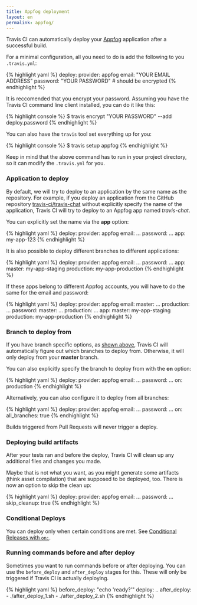 ```yaml
---
title: Appfog deployment
layout: en
permalink: appfog/
---
```


Travis CI can automatically deploy your [Appfog](https://www.appfog.com/) application after a successful build.

For a minimal configuration, all you need to do is add the following to you `.travis.yml`:

{% highlight yaml %}
deploy:
  provider: appfog
  email: "YOUR EMAIL ADDRESS"
  password: "YOUR PASSWORD" # should be encrypted
{% endhighlight %}

It is reccomended that you encrypt your password.
Assuming you have the Travis CI command line client installed, you can do it like this:

{% highlight console %}
$ travis encrypt "YOUR PASSWORD" --add deploy.password
{% endhighlight %}

You can also have the `travis` tool set everything up for you:

{% highlight console %}
$ travis setup appfog
{% endhighlight %}

Keep in mind that the above command has to run in your project directory, so it can modify the `.travis.yml` for you.

### Application to deploy

By default, we will try to deploy to an application by the same name as the repository. For example, if you deploy an application from the GitHub repository [travis-ci/travis-chat](https://github.com/travis-ci/travis-chat) without explicitly specify the name of the application, Travis CI will try to deploy to an Appfog app named *travis-chat*.

You can explicitly set the name via the **app** option:

{% highlight yaml %}
deploy:
  provider: appfog
  email: ...
  password: ...
  app: my-app-123
{% endhighlight %}

It is also possible to deploy different branches to different applications:

{% highlight yaml %}
deploy:
  provider: appfog
  email: ...
  password: ...
  app:
    master: my-app-staging
    production: my-app-production
{% endhighlight %}

If these apps belong to different Appfog accounts, you will have to do the same for the email and password:

{% highlight yaml %}
deploy:
  provider: appfog
  email:
    master: ...
    production: ...
  password:
    master: ...
    production: ...
  app:
    master: my-app-staging
    production: my-app-production
{% endhighlight %}

### Branch to deploy from

If you have branch specific options, as [shown above](#Application-to-deploy), Travis CI will automatically figure out which branches to deploy from. Otherwise, it will only deploy from your **master** branch.

You can also explicitly specify the branch to deploy from with the **on** option:

{% highlight yaml %}
deploy:
  provider: appfog
  email: ...
  password: ...
  on: production
{% endhighlight %}

Alternatively, you can also configure it to deploy from all branches:

{% highlight yaml %}
deploy:
  provider: appfog
  email: ...
  password: ...
  on:
    all_branches: true
{% endhighlight %}

Builds triggered from Pull Requests will never trigger a deploy.

### Deploying build artifacts

After your tests ran and before the deploy, Travis CI will clean up any additional files and changes you made.

Maybe that is not what you want, as you might generate some artifacts (think asset compilation) that are supposed to be deployed, too. There is now an option to skip the clean up:

{% highlight yaml %}
deploy:
  provider: appfog
  email: ...
  password: ...
  skip_cleanup: true
{% endhighlight %}

### Conditional Deploys

You can deploy only when certain conditions are met.
See [Conditional Releases with `on:`](/user/deployment#Conditional-Releases-with-on%3A).

### Running commands before and after deploy

Sometimes you want to run commands before or after deploying. You can use the `before_deploy` and `after_deploy` stages for this. These will only be triggered if Travis CI is actually deploying.

{% highlight yaml %}
before_deploy: "echo 'ready?'"
deploy:
  ..
  after_deploy:
    - ./after_deploy_1.sh
    - ./after_deploy_2.sh
{% endhighlight %}
